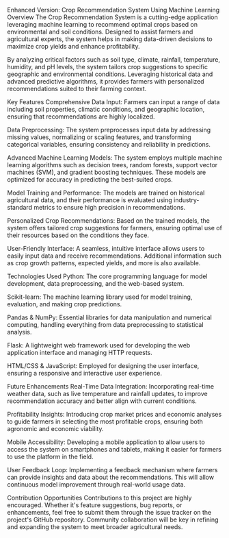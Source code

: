 Enhanced Version: Crop Recommendation System Using Machine Learning
Overview
The Crop Recommendation System is a cutting-edge application leveraging machine learning to recommend optimal crops based on environmental and soil conditions. Designed to assist farmers and agricultural experts, the system helps in making data-driven decisions to maximize crop yields and enhance profitability.

By analyzing critical factors such as soil type, climate, rainfall, temperature, humidity, and pH levels, the system tailors crop suggestions to specific geographic and environmental conditions. Leveraging historical data and advanced predictive algorithms, it provides farmers with personalized recommendations suited to their farming context.

Key Features
Comprehensive Data Input: Farmers can input a range of data including soil properties, climatic conditions, and geographic location, ensuring that recommendations are highly localized.

Data Preprocessing: The system preprocesses input data by addressing missing values, normalizing or scaling features, and transforming categorical variables, ensuring consistency and reliability in predictions.

Advanced Machine Learning Models: The system employs multiple machine learning algorithms such as decision trees, random forests, support vector machines (SVM), and gradient boosting techniques. These models are optimized for accuracy in predicting the best-suited crops.

Model Training and Performance: The models are trained on historical agricultural data, and their performance is evaluated using industry-standard metrics to ensure high precision in recommendations.

Personalized Crop Recommendations: Based on the trained models, the system offers tailored crop suggestions for farmers, ensuring optimal use of their resources based on the conditions they face.

User-Friendly Interface: A seamless, intuitive interface allows users to easily input data and receive recommendations. Additional information such as crop growth patterns, expected yields, and more is also available.

Technologies Used
Python: The core programming language for model development, data preprocessing, and the web-based system.

Scikit-learn: The machine learning library used for model training, evaluation, and making crop predictions.

Pandas & NumPy: Essential libraries for data manipulation and numerical computing, handling everything from data preprocessing to statistical analysis.

Flask: A lightweight web framework used for developing the web application interface and managing HTTP requests.

HTML/CSS & JavaScript: Employed for designing the user interface, ensuring a responsive and interactive user experience.

Future Enhancements
Real-Time Data Integration: Incorporating real-time weather data, such as live temperature and rainfall updates, to improve recommendation accuracy and better align with current conditions.

Profitability Insights: Introducing crop market prices and economic analyses to guide farmers in selecting the most profitable crops, ensuring both agronomic and economic viability.

Mobile Accessibility: Developing a mobile application to allow users to access the system on smartphones and tablets, making it easier for farmers to use the platform in the field.

User Feedback Loop: Implementing a feedback mechanism where farmers can provide insights and data about the recommendations. This will allow continuous model improvement through real-world usage data.

Contribution Opportunities
Contributions to this project are highly encouraged. Whether it's feature suggestions, bug reports, or enhancements, feel free to submit them through the issue tracker on the project's GitHub repository. Community collaboration will be key in refining and expanding the system to meet broader agricultural needs.

